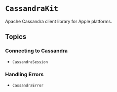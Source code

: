 # ``CassandraKit``

Apache Cassandra client library for Apple platforms.

## Topics

### Connecting to Cassandra

- ``CassandraSession``

### Handling Errors

- ``CassandraError``
